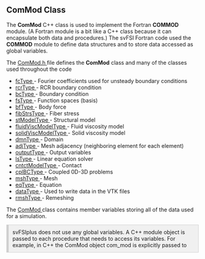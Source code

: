 <h2 id="developer_commod_class"> ComMod Class</h2>
The <strong>ComMod</strong> C++ class is used to implement the Fortran <strong>COMMOD</strong> module. (A Fortran module is a bit like a C++ class because it can encapsulate both data and procedures.) The svFSI Fortran code used the <strong>COMMOD</strong> module to define data structures and to store data accessed as global variables.

The <a href="https://github.com/SimVascular/svFSIplus/blob/main/Code/Source/svFSI/ComMod.h"> ComMod.h </a> file defines the <strong>ComMod</strong> class and many of the classes used throughout the code
<ul>
<li> <a href="https://github.com/SimVascular/svFSIplus/blob/f424b7c9d1e575bc5804293bb4c4181a725561cd/Code/Source/svFSI/ComMod.h#L63"> fcType </a> - Fourier coefficients used for unsteady boundary conditions </li>
<li> <a href="https://github.com/SimVascular/svFSIplus/blob/f424b7c9d1e575bc5804293bb4c4181a725561cd/Code/Source/svFSI/ComMod.h#L121"> rcrType </a> - RCR boundary condition  </li>
<li> <a href="https://github.com/SimVascular/svFSIplus/blob/f424b7c9d1e575bc5804293bb4c4181a725561cd/Code/Source/svFSI/ComMod.h#L143"> bcType </a> - Boundary condition </li>
<li> <a href="https://github.com/SimVascular/svFSIplus/blob/f424b7c9d1e575bc5804293bb4c4181a725561cd/Code/Source/svFSI/ComMod.h#L249"> fsType </a> - Function spaces (basis)  </li>
<li> <a href="https://github.com/SimVascular/svFSIplus/blob/f424b7c9d1e575bc5804293bb4c4181a725561cd/Code/Source/svFSI/ComMod.h#L296"> bfType </a>  -  Body force </li>
<li> <a href="https://github.com/SimVascular/svFSIplus/blob/f424b7c9d1e575bc5804293bb4c4181a725561cd/Code/Source/svFSI/ComMod.h#L326"> fibStrsType </a>  - Fiber stress </li>
<li> <a href="https://github.com/SimVascular/svFSIplus/blob/f424b7c9d1e575bc5804293bb4c4181a725561cd/Code/Source/svFSI/ComMod.h#L342"> stModelType </a>  - Structural model </li>
<li> <a href="https://github.com/SimVascular/svFSIplus/blob/f754c50ee0c8fbea28556d61b35da1f24a2df72a/Code/Source/svFSI/ComMod.h#L389"> fluidViscModelType </a>  - Fluid viscosity model </li>
<li> <a href="https://github.com/SimVascular/svFSIplus/blob/f754c50ee0c8fbea28556d61b35da1f24a2df72a/Code/Source/svFSI/ComMod.h#L414"> solidViscModelType </a>  - Solid viscosity model </li>
<li> <a href="https://github.com/SimVascular/svFSIplus/blob/f424b7c9d1e575bc5804293bb4c4181a725561cd/Code/Source/svFSI/ComMod.h#L415"> dmnType </a>  - Domain </li>
<li> <a href="https://github.com/SimVascular/svFSIplus/blob/f424b7c9d1e575bc5804293bb4c4181a725561cd/Code/Source/svFSI/ComMod.h#L447"> adjType </a> - Mesh adjacency (neighboring element for each element) </li>
<li> <a href="https://github.com/SimVascular/svFSIplus/blob/f424b7c9d1e575bc5804293bb4c4181a725561cd/Code/Source/svFSI/ComMod.h#L501> faceType </a> - Surface boundary  </li>
<li> <a href="https://github.com/SimVascular/svFSIplus/blob/f424b7c9d1e575bc5804293bb4c4181a725561cd/Code/Source/svFSI/ComMod.h#L597"> outputType </a> - Output variables </li>
<li> <a href="https://github.com/SimVascular/svFSIplus/blob/f424b7c9d1e575bc5804293bb4c4181a725561cd/Code/Source/svFSI/ComMod.h#L620"> lsType </a> - Linear equation solver </li>
<li> <a href="https://github.com/SimVascular/svFSIplus/blob/f424b7c9d1e575bc5804293bb4c4181a725561cd/Code/Source/svFSI/ComMod.h#L676"> cntctModelType </a> - Contact </li>
<li> <a href="https://github.com/SimVascular/svFSIplus/blob/f424b7c9d1e575bc5804293bb4c4181a725561cd/Code/Source/svFSI/ComMod.h#L734"> cplBCType </a> - Coupled 0D-3D problems </li>
<li> <a href="https://github.com/SimVascular/svFSIplus/blob/f424b7c9d1e575bc5804293bb4c4181a725561cd/Code/Source/svFSI/ComMod.h#L790"> mshType </a>  - Mesh </li>
<li> <a href="https://github.com/SimVascular/svFSIplus/blob/f424b7c9d1e575bc5804293bb4c4181a725561cd/Code/Source/svFSI/ComMod.h#L980"> eqType </a>  - Equation </li>
<li> <a href="https://github.com/SimVascular/svFSIplus/blob/f424b7c9d1e575bc5804293bb4c4181a725561cd/Code/Source/svFSI/ComMod.h#L1117"> dataType </a> - Used to write data in the VTK files  </li>
<li> <a href="https://github.com/SimVascular/svFSIplus/blob/f424b7c9d1e575bc5804293bb4c4181a725561cd/Code/Source/svFSI/ComMod.h#L1147"> rmshType </a> - Remeshing </li>
</ul>

The <a href="https://github.com/SimVascular/svFSIplus/blob/f424b7c9d1e575bc5804293bb4c4181a725561cd/Code/Source/svFSI/ComMod.h#L1313"> ComMod </a> class contains member variables storing all of the data used for a simulation.

<div style="background-color: #F0F0F0; padding: 10px; border: 1px solid #d0d0d0; border-left: 6px solid #d0d0d0">
svFSIplus does not use any global variables. A C++ module object is passed to each procedure that needs to access its variables. For example, in C++ the ComMod object com_mod is explicitly passed to
</div>
